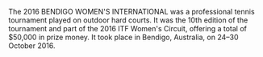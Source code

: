 The 2016 BENDIGO WOMEN'S INTERNATIONAL was a professional tennis tournament played on outdoor hard courts. It was the 10th edition of the tournament and part of the 2016 ITF Women's Circuit, offering a total of $50,000 in prize money. It took place in Bendigo, Australia, on 24–30 October 2016.
